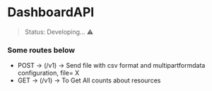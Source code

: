 # DashboardAPI

> Status: Developing... ⚠️

### Some routes below


+ POST -> (/v1) -> Send file with csv format and multipartformdata configuration, file= X
+ GET -> (/v1) -> To Get All counts about resources

